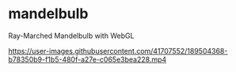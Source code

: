 # mandelbulb
Ray-Marched Mandelbulb with WebGL


https://user-images.githubusercontent.com/41707552/189504368-b78350b9-f1b5-480f-a27e-c065e3bea228.mp4

